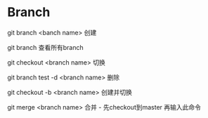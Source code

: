 # Branch

git branch &lt;banch name&gt; 创建

git branch 查看所有branch

git checkout &lt;branch name&gt; 切换

git branch test -d &lt;branch name&gt; 删除

git checkout -b &lt;branch name&gt; 创建并切换

git merge &lt;branch name&gt;    合并 - 先checkout到master 再输入此命令

